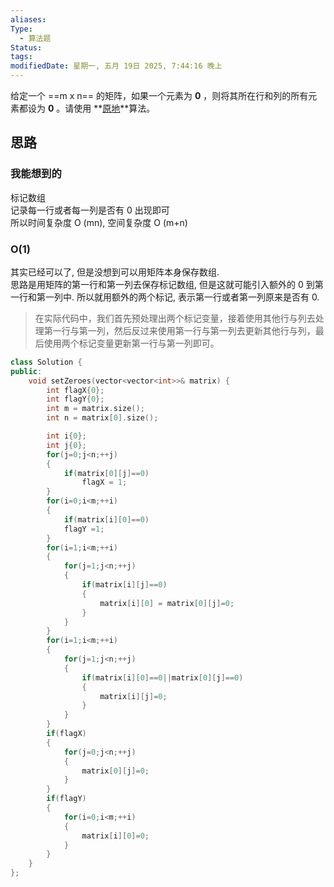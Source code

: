 ```yaml
---
aliases: 
Type:
  - 算法题
Status: 
tags:
modifiedDate: 星期一, 五月 19日 2025, 7:44:16 晚上
---
```


给定一个 ==m x n== 的矩阵，如果一个元素为 **0** ，则将其所在行和列的所有元素都设为 **0** 。请使用 **[原地](http://baike.baidu.com/item/%E5%8E%9F%E5%9C%B0%E7%AE%97%E6%B3%95)**算法。

## 思路
### 我能想到的
标记数组  
记录每一行或者每一列是否有 0 出现即可  
所以时间复杂度 O (mn), 空间复杂度 O (m+n)

### O(1)
其实已经可以了, 但是没想到可以用矩阵本身保存数组.  
思路是用矩阵的第一行和第一列去保存标记数组, 但是这就可能引入额外的 0 到第一行和第一列中. 所以就用额外的两个标记, 表示第一行或者第一列原来是否有 0. 

>  在实际代码中，我们首先预处理出两个标记变量，接着使用其他行与列去处理第一行与第一列，然后反过来使用第一行与第一列去更新其他行与列，最后使用两个标记变量更新第一行与第一列即可。

```cpp
class Solution {
public:
    void setZeroes(vector<vector<int>>& matrix) {
        int flagX{0};
        int flagY{0};
        int m = matrix.size();
        int n = matrix[0].size();

        int i{0};
        int j{0};
        for(j=0;j<n;++j)
        {
            if(matrix[0][j]==0)
                flagX = 1;
        }
        for(i=0;i<m;++i)
        {
            if(matrix[i][0]==0)
            flagY =1;
        }
        for(i=1;i<m;++i)
        {
            for(j=1;j<n;++j)
            {
                if(matrix[i][j]==0)
                {
                    matrix[i][0] = matrix[0][j]=0;
                }
            }
        }
        for(i=1;i<m;++i)
        {
            for(j=1;j<n;++j)
            {
                if(matrix[i][0]==0||matrix[0][j]==0)
                {
                    matrix[i][j]=0;
                }
            }
        }
        if(flagX)
        {
            for(j=0;j<n;++j)
            {
                matrix[0][j]=0;
            }
        }
        if(flagY)
        {
            for(i=0;i<m;++i)
            {
                matrix[i][0]=0;
            }
        }
    }
};
```